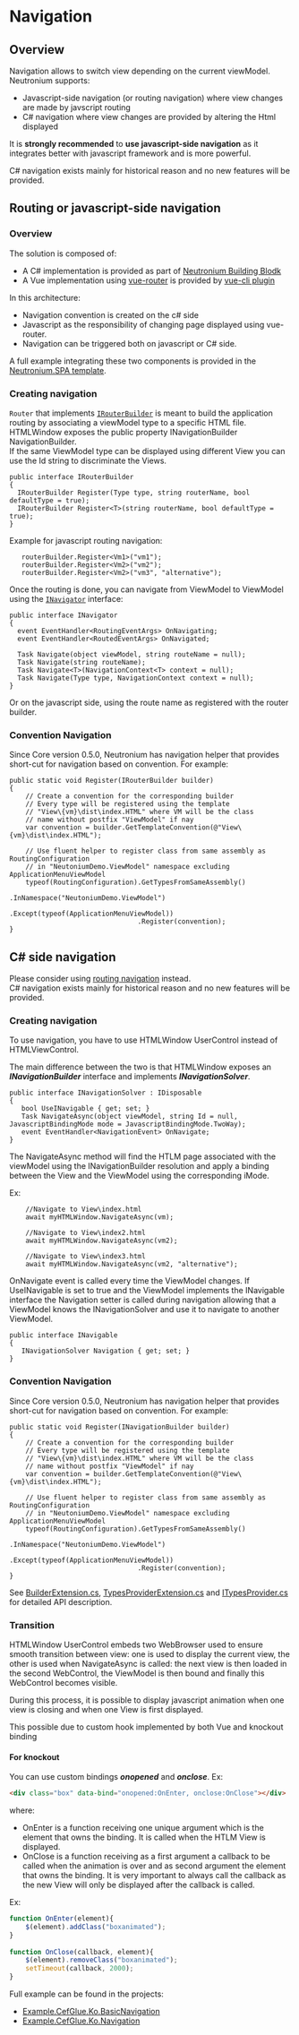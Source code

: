 # Navigation

## Overview

Navigation allows to switch view depending on the current viewModel.<br/>
Neutronium supports:
* Javascript-side navigation (or routing navigation) where view changes are made by javscript routing
* C# navigation where view changes are provided by altering the Html displayed

It is **strongly recommended** to **use javascript-side navigation** as it integrates better with javascript framework and is more powerful. 

C# navigation exists mainly for historical reason and no new features will be provided.

## Routing or javascript-side navigation

### Overview

The solution is composed of:
* A C# implementation is provided as part of [Neutronium Building Blodk](../tools/building-block.html#Application)
* A Vue implementation using [vue-router](https://router.vuejs.org/) is provided by [vue-cli plugin](../tools/vue-cli-plugin#Application)

In this architecture:
* Navigation convention is created on the c# side
* Javascript as the responsibility of changing page displayed using vue-router.
* Navigation can be triggered both on javascript or C# side.

A full example integrating these two components is provided in the [Neutronium.SPA template](https://github.com/NeutroniumCore/Neutronium.SPA.Template).

### Creating navigation

`Router` that implements [`IRouterBuilder`](https://neutroniumcore.github.io/Neutronium.BuildingBlocks/application/Neutronium.BuildingBlocks.Application.Navigation.IRouterBuilder.html) is meant to build the application routing by associating a viewModel type to a specific HTML file. HTMLWindow exposes the public property INavigationBuilder NavigationBuilder.<br/>
If the same ViewModel type can be displayed using different View you can use the Id string to discriminate the Views.

```CSharp
public interface IRouterBuilder
{
  IRouterBuilder Register(Type type, string routerName, bool defaultType = true);
  IRouterBuilder Register<T>(string routerName, bool defaultType = true);
}
```

Example for javascript routing navigation:
```CSharp
   routerBuilder.Register<Vm1>("vm1");
   routerBuilder.Register<Vm2>("vm2");
   routerBuilder.Register<Vm2>("vm3", "alternative");
```
 
Once the routing is done, you can navigate from ViewModel to ViewModel using the [`INavigator`](https://neutroniumcore.github.io/Neutronium.BuildingBlocks/application/Neutronium.BuildingBlocks.Application.Navigation.INavigator.html) interface:

```CSharp
public interface INavigator
{
  event EventHandler<RoutingEventArgs> OnNavigating;
  event EventHandler<RoutedEventArgs> OnNavigated;

  Task Navigate(object viewModel, string routeName = null);
  Task Navigate(string routeName);
  Task Navigate<T>(NavigationContext<T> context = null);
  Task Navigate(Type type, NavigationContext context = null);
}
```

Or on the javascript side, using the route name as registered with the router builder.

### Convention Navigation

Since Core version 0.5.0, Neutronium has navigation helper that provides short-cut for navigation based on convention. For example:

```CSharp
public static void Register(IRouterBuilder builder)
{
    // Create a convention for the corresponding builder
    // Every type will be registered using the template
    // "View\{vm}\dist\index.HTML" where VM will be the class
    // name without postfix "ViewModel" if nay
    var convention = builder.GetTemplateConvention(@"View\{vm}\dist\index.HTML");

    // Use fluent helper to register class from same assembly as RoutingConfiguration
    // in "NeutoniumDemo.ViewModel" namespace excluding ApplicationMenuViewModel
    typeof(RoutingConfiguration).GetTypesFromSameAssembly()
                                .InNamespace("NeutoniumDemo.ViewModel")
                                .Except(typeof(ApplicationMenuViewModel))
                                .Register(convention);
}
```

## C# side navigation

Please consider using [routing navigation](#routing-or-javascript-side-navigation) instead.<br/>
C# navigation exists mainly for historical reason and no new features will be provided.

### Creating navigation

To use navigation, you have to use HTMLWindow UserControl instead of HTMLViewControl.

The main difference between the two is that HTMLWindow exposes an **_INavigationBuilder_** interface and implements **_INavigationSolver_**.


```CSharp
public interface INavigationSolver : IDisposable
{
   bool UseINavigable { get; set; }
   Task NavigateAsync(object viewModel, string Id = null, JavascriptBindingMode mode = JavascriptBindingMode.TwoWay);
   event EventHandler<NavigationEvent> OnNavigate;
}
```

The NavigateAsync method will find the HTLM page associated with the viewModel using the INavigationBuilder resolution and apply a binding between the View and the ViewModel using the corresponding iMode. 


Ex:
```CSharp
    //Navigate to View\index.html
    await myHTMLWindow.NavigateAsync(vm);

    //Navigate to View\index2.html
    await myHTMLWindow.NavigateAsync(vm2);

    //Navigate to View\index3.html
    await myHTMLWindow.NavigateAsync(vm2, "alternative");
```

OnNavigate event is called every time the ViewModel changes.
If UseINavigable is set to true and the ViewModel implements the INavigable interface the Navigation setter is called during navigation allowing that a ViewModel knows the INavigationSolver and use it to navigate to another ViewModel.
```CSharp
public interface INavigable
{
   INavigationSolver Navigation { get; set; }
} 
```

### Convention Navigation

Since Core version 0.5.0, Neutronium has navigation helper that provides short-cut for navigation based on convention. For example:

```CSharp
public static void Register(INavigationBuilder builder)
{
    // Create a convention for the corresponding builder
    // Every type will be registered using the template
    // "View\{vm}\dist\index.HTML" where VM will be the class
    // name without postfix "ViewModel" if nay
    var convention = builder.GetTemplateConvention(@"View\{vm}\dist\index.HTML");

    // Use fluent helper to register class from same assembly as RoutingConfiguration
    // in "NeutoniumDemo.ViewModel" namespace excluding ApplicationMenuViewModel
    typeof(RoutingConfiguration).GetTypesFromSameAssembly()
                                .InNamespace("NeutoniumDemo.ViewModel")
                                .Except(typeof(ApplicationMenuViewModel))
                                .Register(convention);
}
```

See [BuilderExtension.cs](https://github.com/NeutroniumCore/Neutronium/blob/master/Neutronium.Core/Navigation/Routing/BuilderExtension.cs),  [TypesProviderExtension.cs](https://github.com/NeutroniumCore/Neutronium/blob/master/Neutronium.Core/Navigation/Routing/TypesProviderExtension.cs) and [ITypesProvider.cs](https://github.com/NeutroniumCore/Neutronium/blob/master/Neutronium.Core/Navigation/Routing/ITypesProvider.cs) for detailed API description.


### Transition

HTMLWindow UserControl embeds two WebBrowser used to ensure smooth transition between view: one is used to display the current view, the other is used when NavigateAsync is called: the next view is then loaded in the second WebControl, the ViewModel is then bound and finally this WebControl becomes visible.

During this process, it is possible to display javascript animation when one view is closing and when one View is first displayed.

This possible due to custom hook implemented by both Vue and knockout binding

#### For knockout
You can use custom bindings **_onopened_** and **_onclose_**. Ex:
```HTML
<div class="box" data-bind="onopened:OnEnter, onclose:OnClose"></div>
```
where: 
* OnEnter is a function receiving one unique argument which is the element that owns the binding. It is called when the HTLM View is displayed.
* OnClose is a function receiving as a first argument a callback to be called when the animation is over and as second argument the element that owns the binding. It is very important to always call the callback as the new View will only be displayed after the callback is called.

Ex:
```javascript
function OnEnter(element){
    $(element).addClass("boxanimated");
}
      
function OnClose(callback, element){
    $(element).removeClass("boxanimated");
    setTimeout(callback, 2000);
}
```

Full example can be found in the projects: 
* [Example.CefGlue.Ko.BasicNavigation](https://github.com/David-Desmaisons/Neutronium/tree/master/Examples/Example.CefGlue.Ko.BasicNavigation)
* [Example.CefGlue.Ko.Navigation](https://github.com/David-Desmaisons/Neutronium/tree/master/Examples/Example.CefGlue.Ko.Navigation)

